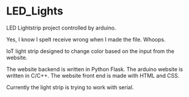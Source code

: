 # LED_Lights
LED Lightstrip project controlled by arduino.

Yes, I know I spelt receive wrong when I made the file. Whoops.

IoT light strip designed to change color based on the input from the website.

The website backend is written in Python Flask. The arduino website is written in C/C++. The website front end is made with HTML and CSS. 

Currently the light strip is trying to work with serial. 
